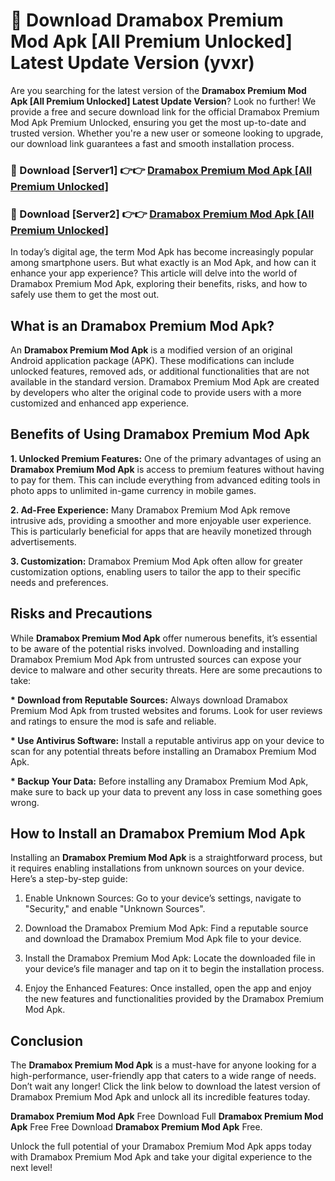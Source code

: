 # 🤖 Download Dramabox Premium Mod Apk [All Premium Unlocked] Latest Update Version (yvxr)

Are you searching for the latest version of the <strong>Dramabox Premium Mod Apk [All Premium Unlocked] Latest Update Version</strong>? Look no further! We provide a free and secure download link for the official Dramabox Premium Mod Apk Premium Unlocked, ensuring you get the most up-to-date and trusted version. Whether you're a new user or someone looking to upgrade, our download link guarantees a fast and smooth installation process.


<h3>📌 Download [Server1] 👉👉 <a href="https://hapymods.com?title=Dramabox+Premium+Mod+Apk&ref=3B1">Dramabox Premium Mod Apk [All Premium Unlocked]</a></h3>

<h3>📌 Download [Server2] 👉👉 <a href="https://hapymods.com?title=Dramabox+Premium+Mod+Apk&ref=3B1">Dramabox Premium Mod Apk [All Premium Unlocked]</a></h3>


In today’s digital age, the term Mod Apk has become increasingly popular among smartphone users. But what exactly is an Mod Apk, and how can it enhance your app experience? This article will delve into the world of Dramabox Premium Mod Apk, exploring their benefits, risks, and how to safely use them to get the most out.


<h2>What is an Dramabox Premium Mod Apk?</h2>

An <strong>Dramabox Premium Mod Apk</strong> is a modified version of an original Android application package (APK). These modifications can include unlocked features, removed ads, or additional functionalities that are not available in the standard version. Dramabox Premium Mod Apk are created by developers who alter the original code to provide users with a more customized and enhanced app experience.


<h2>Benefits of Using Dramabox Premium Mod Apk</h2>

<strong> 1. Unlocked Premium Features:</strong> One of the primary advantages of using an <strong>Dramabox Premium Mod Apk</strong> is access to premium features without having to pay for them. This can include everything from advanced editing tools in photo apps to unlimited in-game currency in mobile games.

<strong> 2. Ad-Free Experience:</strong> Many Dramabox Premium Mod Apk remove intrusive ads, providing a smoother and more enjoyable user experience. This is particularly beneficial for apps that are heavily monetized through advertisements.

<strong> 3. Customization:</strong> Dramabox Premium Mod Apk often allow for greater customization options, enabling users to tailor the app to their specific needs and preferences.


<h2>Risks and Precautions</h2>

While <strong>Dramabox Premium Mod Apk</strong> offer numerous benefits, it’s essential to be aware of the potential risks involved. Downloading and installing Dramabox Premium Mod Apk from untrusted sources can expose your device to malware and other security threats. Here are some precautions to take:

<strong> * Download from Reputable Sources:</strong> Always download Dramabox Premium Mod Apk from trusted websites and forums. Look for user reviews and ratings to ensure the mod is safe and reliable.

<strong> * Use Antivirus Software:</strong> Install a reputable antivirus app on your device to scan for any potential threats before installing an Dramabox Premium Mod Apk.

<strong> * Backup Your Data:</strong> Before installing any Dramabox Premium Mod Apk, make sure to back up your data to prevent any loss in case something goes wrong.


<h2>How to Install an Dramabox Premium Mod Apk</h2>

Installing an <strong>Dramabox Premium Mod Apk</strong> is a straightforward process, but it requires enabling installations from unknown sources on your device. Here’s a step-by-step guide:

 1. Enable Unknown Sources: Go to your device’s settings, navigate to "Security," and enable "Unknown Sources".

 2. Download the Dramabox Premium Mod Apk: Find a reputable source and download the Dramabox Premium Mod Apk file to your device.

 3. Install the Dramabox Premium Mod Apk: Locate the downloaded file in your device’s file manager and tap on it to begin the installation process.

 4. Enjoy the Enhanced Features: Once installed, open the app and enjoy the new features and functionalities provided by the Dramabox Premium Mod Apk.


<h2><strong>Conclusion</strong></h2>

The <strong>Dramabox Premium Mod Apk</strong> is a must-have for anyone looking for a high-performance, user-friendly app that caters to a wide range of needs. Don’t wait any longer! Click the link below to download the latest version of Dramabox Premium Mod Apk and unlock all its incredible features today.

<strong>Dramabox Premium Mod Apk</strong> Free Download Full <strong>Dramabox Premium Mod Apk</strong> Free Free Download <strong>Dramabox Premium Mod Apk</strong> Free.

Unlock the full potential of your Dramabox Premium Mod Apk apps today with Dramabox Premium Mod Apk and take your digital experience to the next level!